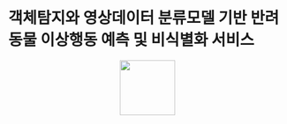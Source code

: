 # 객체탐지와 영상데이터 분류모델 기반 반려동물 이상행동 예측 및 비식별화 서비스
<p align="center"><img src="https://github.com/2022-SMHRD-KDT-DataDesign-1/Fillna/assets/122239382/7c8322c6-4b3c-46ca-857c-0a8b6025f29c" width="100"></p>

